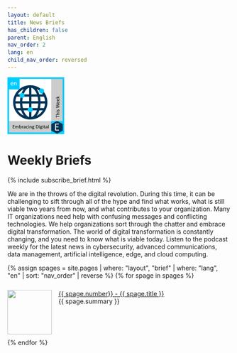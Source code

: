 ```yaml
---
layout: default
title: News Briefs
has_children: false
parent: English
nav_order: 2
lang: en
child_nav_order: reversed
---
```



<style>
/* Create two equal columns that floats next to each other */
.column {
  float: left;
  width: 48%;
  padding: 9px;
}

/* Clear floats after the columns */
.row:after {
  content: "";
  display: table;
  clear: both;
}
</style>



<img src="./en.png" width="128" height="128"><br>


# Weekly Briefs

{% include subscribe_brief.html %}

We are in the throws of the digital revolution. During this time, it can be challenging to sift through all of the hype and find what works, what is still viable two years from now, and what contributes to your organization. Many IT organizations need help with confusing messages and conflicting technologies. We help organizations sort through the chatter and embrace digital transformation. The world of digital transformation is constantly changing, and you need to know what is viable today.  Listen to the podcast weekly for the latest news in cybersecurity, advanced communications, data management, artificial intelligence, edge, and cloud computing.


<style>
.thumbnail {
    float: left;
    margin: 0 15px 0 0;
}
.episode {
    margin: 10px 0;
}
.episode:hover {
    background-color: #cceeff;
}
</style>

{% assign spages = site.pages | where: "layout", "brief" | where: "lang", "en" | sort: "nav_order" | reverse %}
{% for spage in spages %}
<div style="display: flex;">
    <p class="episode">
    <img class="thumbnail" src="../../{{ spage.path | remove: spage.name }}/{{ spage.img }}" width="100" height="100">
    <a href="{{ spage.url }}">{{ spage.number}} - {{ spage.title }}</a><br>
    {{ spage.summary }}
    </p>
</div>
{% endfor %}
